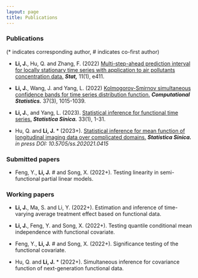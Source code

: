 ```yaml
---
layout: page
title: Publications
---
```







### Publications


(* indicates corresponding author,  # indicates co-first author)

* **Li, J.**, Hu, Q. and Zhang, F. (2022)   [Multi-step-ahead prediction interval for locally stationary 
time series with application to air pollutants concentration data.](https://onlinelibrary.wiley.com/doi/abs/10.1002/sta4.411) _**Stat,**_ 11(1), e411.








* **Li, J.**, Wang, J.  and Yang, L. (2022) [Kolmogorov-Smirnov simultaneous confidence bands for time series 
distribution function.](https://link.springer.com/article/10.1007/s00180-021-01149-5) _**Computational Statistics.**_ 37(3), 1015-1039.


* **Li, J.**, and Yang, L. (2023). [Statistical inference for functional time series.](http://www3.stat.sinica.edu.tw/ss_newpaper/SS-2021-0107_na.pdf) _**Statistica Sinica.**_ 33(1), 1-31.


* Hu, Q. and **Li, J.** *  (2023+). [Statistical inference for mean function of longitudinal imaging data over complicated domains.](https://www3.stat.sinica.edu.tw/ss_newpaper/SS-2021-0415_na.pdf) 
_**Statistica Sinica.**_ _in press DOI: 10.5705/ss.202021.0415_



### Submitted papers


* Feng, Y., **Li, J.** #  and Song, X. (2022+). Testing linearity in semi-functional partial linear models. 





### Working papers


* **Li, J.**, Ma, S. and Li, Y. (2022+). Estimation and inference of time-varying average treatment effect based on functional data. 
 
 
* **Li, J.**, Feng, Y. and Song, X. (2022+). Testing quantile conditional mean independence with functional covariate. 

* Feng, Y., **Li, J.** #  and Song, X. (2022+).  Significance testing of the functional covariate.

* Hu, Q. and **Li, J.** * (2022+). Simultaneous inference for  covariance function of next-generation functional data. 




